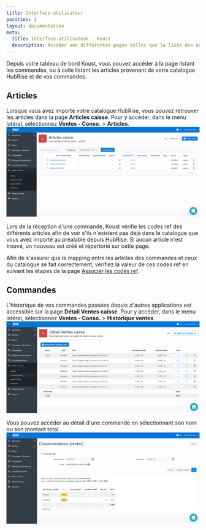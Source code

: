 ```yaml
---
title: Interface utilisateur
position: 3
layout: documentation
meta:
  title: Interface utilisateur - Koust
  description: Accéder aux différentes pages telles que la liste des articles ou celle des commandes.
---
```


Depuis votre tableau de bord Koust, vous pouvez accéder à la page listant les commandes, ou à celle listant les articles provenant de votre catalogue HubRise et de vos commandes.

## Articles

Lorsque vous avez importé votre catalogue HubRise, vous pouvez retrouver les articles dans la page **Articles caisse**. Pour y accéder, dans le menu latéral, sélectionnez **Ventes - Conso.** > **Articles**.
   ![Interface utilisateur - Liste des articles](../images/007-fr-koust-page-articles.png)

Lors de la réception d'une commande, Koust vérifie les codes ref des différents articles afin de voir s'ils n'existent pas déjà dans le catalogue que vous avez importé au préalable depuis HubRise. Si aucun article n'est trouvé, un nouveau est créé et répertorié sur cette page.

Afin de s'assurer que le mapping entre les articles des commandes et ceux du catalogue se fait correctement, vérifiez la valeur de ces codes ref en suivant les étapes de la page [Associer les codes ref](/apps/koust/associer-codes-ref#produits).

## Commandes

L'historique de vos commandes passées depuis d'autres applications est accessible sur la page **Détail Ventes caisse**. Pour y accéder, dans le menu latéral, sélectionnez **Ventes - Conso.** > **Historique ventes**.
   ![Interface utilisateur - Liste des commandes](../images/008-fr-koust-page-commandes.png)

Vous pouvez accéder au détail d'une commande en sélectionnant son nom ou son montant total.
   ![Interface utilisateur - Détail d'une commande](../images/009-fr-koust-detail-commande.png)